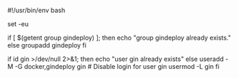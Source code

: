 #!/usr/bin/env bash

set -eu

if [ $(getent group gindeploy) ]; then
  echo "group gindeploy already exists."
else
  groupadd gindeploy
fi

if id gin >/dev/null 2>&1; then
    echo "user gin already exists"
else
    useradd -M -G docker,gindeploy gin
    # Disable login for user gin
    usermod -L gin
fi


